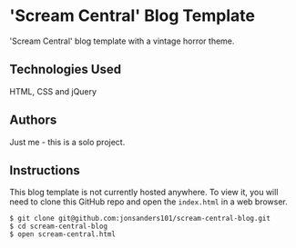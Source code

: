 'Scream Central' Blog Template
===============================

'Scream Central' blog template with a vintage horror theme.

## Technologies Used

HTML, CSS and jQuery

## Authors

Just me - this is a solo project.

## Instructions

This blog template is not currently hosted anywhere. To view it, you will need to clone this GitHub repo and open the `index.html` in a web browser.

```
$ git clone git@github.com:jonsanders101/scream-central-blog.git
$ cd scream-central-blog
$ open scream-central.html
```
